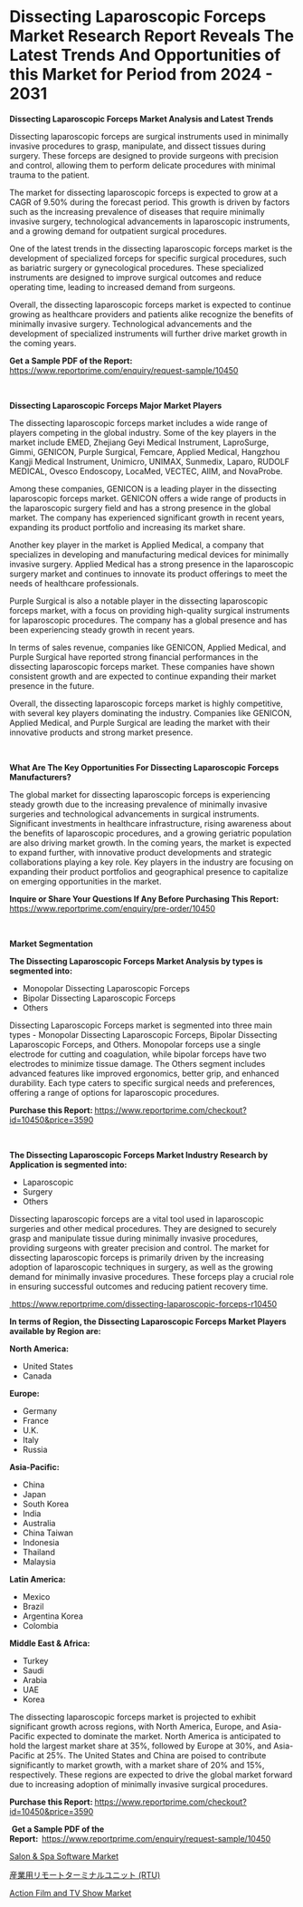 <p><h1>Dissecting Laparoscopic Forceps Market Research Report Reveals The Latest Trends And Opportunities of this Market for Period from 2024 - 2031</h1></p><p><strong>Dissecting Laparoscopic Forceps Market Analysis and Latest Trends</strong></p>
<p><p>Dissecting laparoscopic forceps are surgical instruments used in minimally invasive procedures to grasp, manipulate, and dissect tissues during surgery. These forceps are designed to provide surgeons with precision and control, allowing them to perform delicate procedures with minimal trauma to the patient.</p><p>The market for dissecting laparoscopic forceps is expected to grow at a CAGR of 9.50% during the forecast period. This growth is driven by factors such as the increasing prevalence of diseases that require minimally invasive surgery, technological advancements in laparoscopic instruments, and a growing demand for outpatient surgical procedures.</p><p>One of the latest trends in the dissecting laparoscopic forceps market is the development of specialized forceps for specific surgical procedures, such as bariatric surgery or gynecological procedures. These specialized instruments are designed to improve surgical outcomes and reduce operating time, leading to increased demand from surgeons.</p><p>Overall, the dissecting laparoscopic forceps market is expected to continue growing as healthcare providers and patients alike recognize the benefits of minimally invasive surgery. Technological advancements and the development of specialized instruments will further drive market growth in the coming years.</p></p>
<p><strong>Get a Sample PDF of the Report:&nbsp;</strong> <a href="https://www.reportprime.com/enquiry/request-sample/10450">https://www.reportprime.com/enquiry/request-sample/10450</a></p>
<p>&nbsp;</p>
<p><strong>Dissecting Laparoscopic Forceps Major Market Players</strong></p>
<p><p>The dissecting laparoscopic forceps market includes a wide range of players competing in the global industry. Some of the key players in the market include EMED, Zhejiang Geyi Medical Instrument, LaproSurge, Gimmi, GENICON, Purple Surgical, Femcare, Applied Medical, Hangzhou Kangji Medical Instrument, Unimicro, UNIMAX, Sunmedix, Laparo, RUDOLF MEDICAL, Ovesco Endoscopy, LocaMed, VECTEC, AIIM, and NovaProbe.</p><p>Among these companies, GENICON is a leading player in the dissecting laparoscopic forceps market. GENICON offers a wide range of products in the laparoscopic surgery field and has a strong presence in the global market. The company has experienced significant growth in recent years, expanding its product portfolio and increasing its market share.</p><p>Another key player in the market is Applied Medical, a company that specializes in developing and manufacturing medical devices for minimally invasive surgery. Applied Medical has a strong presence in the laparoscopic surgery market and continues to innovate its product offerings to meet the needs of healthcare professionals.</p><p>Purple Surgical is also a notable player in the dissecting laparoscopic forceps market, with a focus on providing high-quality surgical instruments for laparoscopic procedures. The company has a global presence and has been experiencing steady growth in recent years.</p><p>In terms of sales revenue, companies like GENICON, Applied Medical, and Purple Surgical have reported strong financial performances in the dissecting laparoscopic forceps market. These companies have shown consistent growth and are expected to continue expanding their market presence in the future.</p><p>Overall, the dissecting laparoscopic forceps market is highly competitive, with several key players dominating the industry. Companies like GENICON, Applied Medical, and Purple Surgical are leading the market with their innovative products and strong market presence.</p></p>
<p>&nbsp;</p>
<p><strong>What Are The Key Opportunities For Dissecting Laparoscopic Forceps Manufacturers?</strong></p>
<p><p>The global market for dissecting laparoscopic forceps is experiencing steady growth due to the increasing prevalence of minimally invasive surgeries and technological advancements in surgical instruments. Significant investments in healthcare infrastructure, rising awareness about the benefits of laparoscopic procedures, and a growing geriatric population are also driving market growth. In the coming years, the market is expected to expand further, with innovative product developments and strategic collaborations playing a key role. Key players in the industry are focusing on expanding their product portfolios and geographical presence to capitalize on emerging opportunities in the market.</p></p>
<p><strong>Inquire or Share Your Questions If Any Before Purchasing This Report:</strong> <a href="https://www.reportprime.com/enquiry/pre-order/10450">https://www.reportprime.com/enquiry/pre-order/10450</a></p>
<p>&nbsp;</p>
<p><strong>Market Segmentation</strong></p>
<p><strong>The Dissecting Laparoscopic Forceps Market Analysis by types is segmented into:</strong></p>
<p><ul><li>Monopolar Dissecting Laparoscopic Forceps</li><li>Bipolar Dissecting Laparoscopic Forceps</li><li>Others</li></ul></p>
<p><p>Dissecting Laparoscopic Forceps market is segmented into three main types - Monopolar Dissecting Laparoscopic Forceps, Bipolar Dissecting Laparoscopic Forceps, and Others. Monopolar forceps use a single electrode for cutting and coagulation, while bipolar forceps have two electrodes to minimize tissue damage. The Others segment includes advanced features like improved ergonomics, better grip, and enhanced durability. Each type caters to specific surgical needs and preferences, offering a range of options for laparoscopic procedures.</p></p>
<p><strong>Purchase this Report:&nbsp;</strong><a href="https://www.reportprime.com/checkout?id=10450&price=3590">https://www.reportprime.com/checkout?id=10450&price=3590</a></p>
<p>&nbsp;</p>
<p><strong>The Dissecting Laparoscopic Forceps Market Industry Research by Application is segmented into:</strong></p>
<p><ul><li>Laparoscopic</li><li>Surgery</li><li>Others</li></ul></p>
<p><p>Dissecting laparoscopic forceps are a vital tool used in laparoscopic surgeries and other medical procedures. They are designed to securely grasp and manipulate tissue during minimally invasive procedures, providing surgeons with greater precision and control. The market for dissecting laparoscopic forceps is primarily driven by the increasing adoption of laparoscopic techniques in surgery, as well as the growing demand for minimally invasive procedures. These forceps play a crucial role in ensuring successful outcomes and reducing patient recovery time.</p></p>
<p><a href="https://www.reportprime.com/dissecting-laparoscopic-forceps-r10450">&nbsp;https://www.reportprime.com/dissecting-laparoscopic-forceps-r10450</a></p>
<p><strong>In terms of Region, the Dissecting Laparoscopic Forceps Market Players available by Region are:</strong></p>
<p>
    <p> <strong> North America: </strong>
        <ul>
            <li>United States</li>
            <li>Canada</li>
        </ul>
        </p> 
    <p> <strong> Europe: </strong>
        <ul>
            <li>Germany</li>
            <li>France</li>
            <li>U.K.</li>
            <li>Italy</li>
            <li>Russia</li>
        </ul>
        </p> 
    <p> <strong> Asia-Pacific: </strong>
        <ul>
            <li>China</li>
            <li>Japan</li>
            <li>South Korea</li>
            <li>India</li>
            <li>Australia</li>
            <li>China Taiwan</li>
            <li>Indonesia</li>
            <li>Thailand</li>
            <li>Malaysia</li>
        </ul>
        </p> 
    <p> <strong> Latin America: </strong>
        <ul>
            <li>Mexico</li>
            <li>Brazil</li>
            <li>Argentina Korea</li>
            <li>Colombia</li>
        </ul>
        </p> 
    <p> <strong> Middle East & Africa: </strong>
        <ul>
            <li>Turkey</li>
            <li>Saudi</li>
            <li>Arabia</li>
            <li>UAE</li>
            <li>Korea</li>
        </ul>
    </p>
    </p>
<p><p>The dissecting laparoscopic forceps market is projected to exhibit significant growth across regions, with North America, Europe, and Asia-Pacific expected to dominate the market. North America is anticipated to hold the largest market share at 35%, followed by Europe at 30%, and Asia-Pacific at 25%. The United States and China are poised to contribute significantly to market growth, with a market share of 20% and 15%, respectively. These regions are expected to drive the global market forward due to increasing adoption of minimally invasive surgical procedures.</p></p>
<p><strong>Purchase this Report: </strong><a href="https://www.reportprime.com/checkout?id=10450&price=3590">https://www.reportprime.com/checkout?id=10450&price=3590</a></p>
<p>&nbsp;<strong>Get a Sample PDF of the Report:&nbsp;&nbsp;</strong><a href="https://www.reportprime.com/enquiry/request-sample/10450">https://www.reportprime.com/enquiry/request-sample/10450</a></p>
<p><strong></strong></p>
<p><p><a href="https://issuu.com/reportprime-2/docs/salon-spa-software-market-size-2030.pptx">Salon & Spa Software Market</a></p><p><a href="https://github.com/ihabdkwlxs948/Market-Research-Report-List-3/blob/main/669809597328.md">産業用リモートターミナルユニット (RTU)</a></p><p><a href="https://view.publitas.com/reportprime-1/insights-into-the-action-film-and-tv-show-market-market-players-market-size-geographical-regions-and-forecast-2024-2031/">Action Film and TV Show Market</a></p></p>